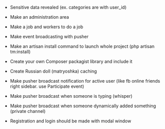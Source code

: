 
- Sensitive data revealed (ex. categories are with user_id)

- Make an administration area

- Make a job and workers to do a job

- Make event broadcasting with pusher

- Make an artisan install command to launch whole project (php artisan tm:install)
    
- Create your own Composer packagist library and include it  

- Create Russian doll (matryoshka) caching

- Make pusher broadcast notification for active user (like fb online friends right sidebar. use Participate event)

- Make pusher broadcast when someone is typing (whisper) 

- Make pusher broadcast when someone dynamically added something (private channel)

- Registration and login should be made with modal window
